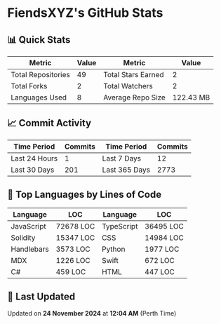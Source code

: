 # FiendsXYZ's GitHub Stats

## 📊 Quick Stats

| Metric               | Value       | Metric               | Value       |
|----------------------|-------------|----------------------|-------------|
| Total Repositories   | 49 | Total Stars Earned   | 2 |
| Total Forks          | 2 | Total Watchers       | 2 |
| Languages Used       | 8 | Average Repo Size    | 122.43 MB |

## 📈 Commit Activity

| Time Period      | Commits      | Time Period      | Commits      |
|------------------|--------------|------------------|--------------|
| Last 24 Hours    | 1 | Last 7 Days      | 12 |
| Last 30 Days     | 201 | Last 365 Days    | 2773 |

## 📝 Top Languages by Lines of Code

| Language       | LOC        | Language       | LOC        |
|----------------|------------|----------------|------------|
| JavaScript       | 72678 LOC  | TypeScript       | 36495 LOC  |
| Solidity       | 15347 LOC  | CSS       | 14984 LOC  |
| Handlebars       | 3573 LOC  | Python       | 1977 LOC  |
| MDX       | 1226 LOC  | Swift       | 672 LOC  |
| C#       | 459 LOC  | HTML       | 447 LOC  |

## 📅 Last Updated

Updated on **24 November 2024** at **12:04 AM** (Perth Time)
